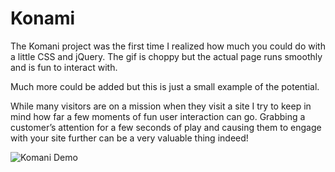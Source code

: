 # Konami

The Komani project was the first time I realized how much you could do with a little CSS and jQuery. The gif is choppy but the actual page runs smoothly and is fun to interact with. 

Much more could be added but this is just a small example of the potential. 

While many visitors are on a mission when they visit a site I try to keep in mind how far a few moments of fun user interaction can go. Grabbing a customer’s attention for a few seconds of play and causing them to engage with your site further can be a very valuable thing indeed!

![Komani Demo](img/recording.gif)
